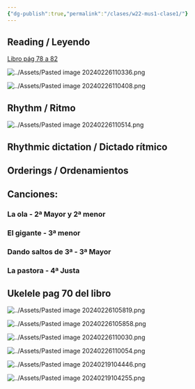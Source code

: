 ```yaml
---
{"dg-publish":true,"permalink":"/clases/w22-mus1-clase1/"}
---
```




<div class=slide>

## Reading / Leyendo

[Libro pág 78 a 82](https://www.blinklearning.com/v/1708614755/theme_tmpux/launch.php?theme=tmpux#activity/4239474/65076226/420820878)

</div>
<div class=slide>

![../Assets/Pasted image 20240226110336.png](/img/user/Assets/Pasted%20image%2020240226110336.png)

</div>
 <div class="slide">

![../Assets/Pasted image 20240226110408.png](/img/user/Assets/Pasted%20image%2020240226110408.png)

</div>
<div class=slide>

## Rhythm / Ritmo

![../Assets/Pasted image 20240226110514.png](/img/user/Assets/Pasted%20image%2020240226110514.png)

</div>
<div class=slide> 

## Rhythmic dictation / Dictado rítmico

</div>
<div class=slide>

## Orderings / Ordenamientos

</div>

<div class=slide>

## Canciones:

### La ola - 2ª Mayor y 2ª menor

### El gigante - 3ª menor

### Dando saltos de 3ª - 3ª Mayor

### La pastora - 4ª Justa

</div>
<div class=slide>

## Ukelele pag 70 del libro

![../Assets/Pasted image 20240226105819.png](/img/user/Assets/Pasted%20image%2020240226105819.png)

</div>
<div class="slide">

![../Assets/Pasted image 20240226105858.png](/img/user/Assets/Pasted%20image%2020240226105858.png)

</div>
<div class="slide">

![../Assets/Pasted image 20240226110030.png](/img/user/Assets/Pasted%20image%2020240226110030.png)

</div>
<div class="slide">

![../Assets/Pasted image 20240226110054.png](/img/user/Assets/Pasted%20image%2020240226110054.png)

</div>
<div class=slide>

![../Assets/Pasted image 20240219104446.png](/img/user/Assets/Pasted%20image%2020240219104446.png)

</div>
<div class="slide">

![../Assets/Pasted image 20240219104255.png](/img/user/Assets/Pasted%20image%2020240219104255.png)

</div>



